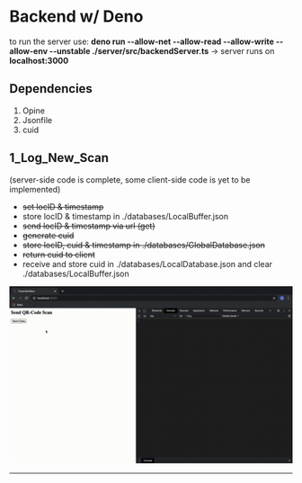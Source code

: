 Backend w/ Deno
====== 

to run the server use: __deno run --allow-net --allow-read --allow-write --allow-env --unstable ./server/src/backendServer.ts__
→ server runs on __localhost:3000__

Dependencies 
------

1. Opine
2. Jsonfile
3. cuid

1_Log_New_Scan
------
(server-side code is complete, some client-side code is yet to be implemented)
* ~~set locID & timestamp~~
* store locID & timestamp in ./databases/LocalBuffer.json
* ~~send locID & timestamp via url (get)~~
* ~~generate cuid~~
* ~~store locID, cuid & timestamp in ./databases/GlobalDatabase.json~~
* ~~return cuid to client~~
* receive and store cuid in ./databases/LocalDatabase.json and clear ./databases/LocalBuffer.json


<img src="./ressources/TracerDB_demo.gif" width="750"/>


____
